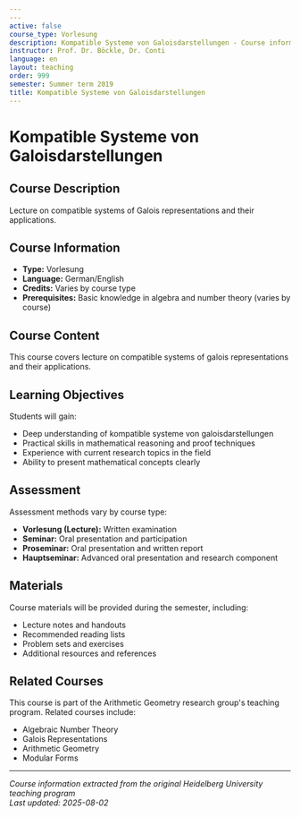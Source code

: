 ```yaml
---
---
active: false
course_type: Vorlesung
description: Kompatible Systeme von Galoisdarstellungen - Course information and materials.
instructor: Prof. Dr. Böckle, Dr. Conti
language: en
layout: teaching
order: 999
semester: Summer term 2019
title: Kompatible Systeme von Galoisdarstellungen
---
```



# Kompatible Systeme von Galoisdarstellungen

## Course Description 

Lecture on compatible systems of Galois representations and their applications.

## Course Information 

- **Type:** Vorlesung
- **Language:** German/English
- **Credits:** Varies by course type
- **Prerequisites:** Basic knowledge in algebra and number theory (varies by course)

## Course Content 

This course covers lecture on compatible systems of galois representations and their applications.

## Learning Objectives 

Students will gain:
- Deep understanding of kompatible systeme von galoisdarstellungen
- Practical skills in mathematical reasoning and proof techniques
- Experience with current research topics in the field
- Ability to present mathematical concepts clearly

## Assessment 

Assessment methods vary by course type:
- **Vorlesung (Lecture):** Written examination
- **Seminar:** Oral presentation and participation
- **Proseminar:** Oral presentation and written report
- **Hauptseminar:** Advanced oral presentation and research component

## Materials 

Course materials will be provided during the semester, including:
- Lecture notes and handouts
- Recommended reading lists
- Problem sets and exercises
- Additional resources and references

## Related Courses 

This course is part of the Arithmetic Geometry research group's teaching program. Related courses include:
- Algebraic Number Theory
- Galois Representations
- Arithmetic Geometry
- Modular Forms

---

*Course information extracted from the original Heidelberg University teaching program*  
*Last updated: 2025-08-02*